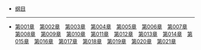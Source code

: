 - [纲目](./gm.md)


<hr>

- [第001章](./1.md)　[第002章](./2.md)　[第003章](./3.md)　[第004章](./4.md)　[第005章](./5.md)　[第006章](./6.md)　[第007章](./7.md)　[第008章](./8.md)　[第009章](./9.md)　[第010章](./10.md)　[第011章](./11.md)　[第012章](./12.md)　[第013章](./13.md)　[第014章](./14.md)　[第015章](./15.md)　[第016章](./16.md)　[第017章](./17.md)　[第018章](./18.md)　[第019章](./19.md)　[第020章](./20.md)　[第021章](./21.md)